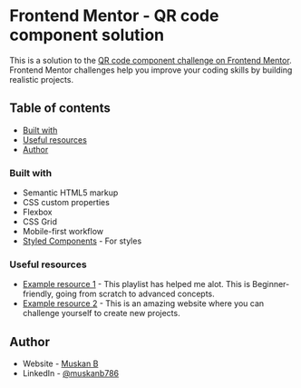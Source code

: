 # Frontend Mentor - QR code component solution

This is a solution to the [QR code component challenge on Frontend Mentor](https://www.frontendmentor.io/challenges/qr-code-component-iux_sIO_H). Frontend Mentor challenges help you improve your coding skills by building realistic projects.

## Table of contents

- [Built with](#built-with)
- [Useful resources](#useful-resources)
- [Author](#author)

### Built with

- Semantic HTML5 markup
- CSS custom properties
- Flexbox
- CSS Grid
- Mobile-first workflow
- [Styled Components](https://styled-components.com/) - For styles

### Useful resources

- [Example resource 1](https://youtube.com/playlist?list=PLfEr2kn3s-br9ZFmejfLhAgMbGgbpdof8&si=gO85CDGFSBj2hdTI) - This playlist has helped me alot. This is Beginner-friendly, going from scratch to advanced concepts.
- [Example resource 2](https://www.frontendmentor.io/) - This is an amazing website where you can challenge yourself to create new projects.

## Author

- Website - [Muskan B](https://github.com/Muskantasmiya)
- LinkedIn - [@muskanb786](https://www.linkedin.com/in/muskanb786/)
